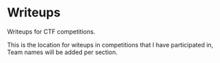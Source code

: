 # Writeups
Writeups for CTF competitions.

This is the location for witeups in competitions that I have participated in, Team names will be added per section.
